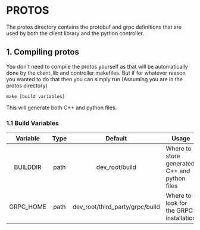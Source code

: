 # PROTOS

The protos directory contains the protobuf and grpc definitions that are used by both the client library and the python controller.

## 1. Compiling protos

You don't need to compile the protos yourself as that will be automatically done by the client_lib and controller makefiles. But if for whatever reason you wanted to do that then you can simply run (Assuming you are in the protos directory)

    make [build variables]

This will generate both C++ and python files.

### 1.1 Build Variables

| Variable | Type | Default | Usage |
|:--:|:--:|:--:|--|
| BUILDDIR | path | dev_root/build | Where to store generated C++ and python files | 
| GRPC_HOME | path | dev_root/third_party/grpc/build | Where to look for the GRPC installation |